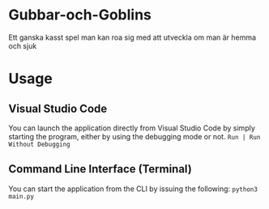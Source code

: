 # Gubbar-och-Goblins
Ett ganska kasst spel man kan roa sig med att utveckla om man är hemma och sjuk

# Usage
## Visual Studio Code
You can launch the application directly from Visual Studio Code by simply starting the program, either by using the debugging mode or not.
` Run | Run Without Debugging `

## Command Line Interface (Terminal)
You can start the application from the CLI by issuing the following:
` python3 main.py `
